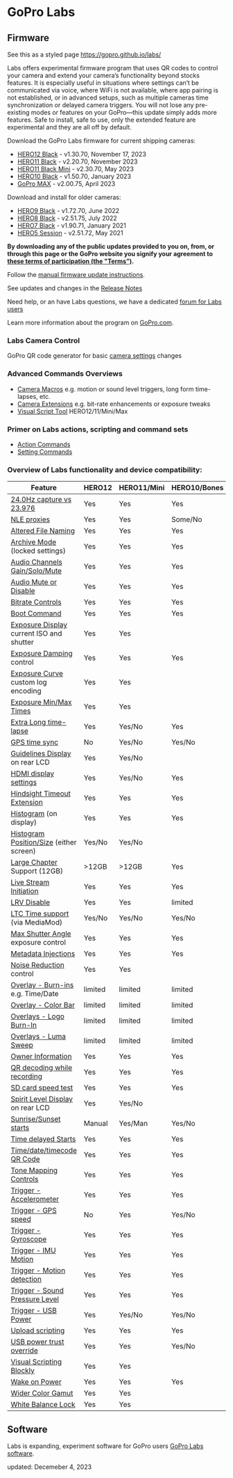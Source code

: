 # GoPro Labs

## Firmware

See this as a styled page https://gopro.github.io/labs/

Labs offers experimental firmware program that uses QR codes to control your camera and extend your camera’s functionality beyond stocks features. 
It is especially useful in situations where settings can’t be communicated via voice, where WiFi is not available, where app pairing is not established, 
or in advanced setups, such as multiple cameras time synchronization or delayed camera triggers. You will not lose any pre-existing modes or features on 
your GoPro—this update simply adds more features.  Safe to install, safe to use, only the extended feature are experimental and they are all off by default. 

Download the GoPro Labs firmware for current shipping cameras:
- [HERO12 Black](https://bit.ly/LABS_H12_1_30_70) - v1.30.70, November 17, 2023
- [HERO11 Black](https://bit.ly/LABS_H11_2_20_70) - v2.20.70, November 2023
- [HERO11 Black Mini](https://bit.ly/LABS_M11_2_30_70) - v2.30.70, May 2023
- [HERO10 Black](https://bit.ly/LABS_H10_1_50_70) - v1.50.70, January 2023
- [GoPro MAX](https://bit.ly/LABS_MAX_2_00_75) - v2.00.75, April 2023

Download and install for older cameras:
- [HERO9 Black](https://bit.ly/LABS_H9_1_72_70) - v1.72.70, June 2022
- [HERO8 Black](https://bit.ly/LABS_H8_2_51_75) - v2.51.75, July 2022
- [HERO7 Black](https://bit.ly/LABS_H7_1_90_71) - v1.90.71, January 2021
- [HERO5 Session](https://bit.ly/LABS_H5S_2_51_72) - v2.51.72, May 2021

**By downloading any of the public updates provided to you on, from, or through this page or the GoPro website you signify your agreement to [these terms of participation (the "Terms”)](https://gopro.com/content/dam/help/gopro-labs/Beta_Participation_Terms_and_Conditions.pdf).**

Follow the [manual firmware update instructions](docs/install).

See updates and changes in the [Release Notes](https://gopro.github.io/labs/control/notes/)

Need help, or an have Labs questions, we have a dedicated [forum for Labs users](https://github.com/gopro/labs/discussions)

Learn more information about the program on [GoPro.com](https://gopro.com/info/gopro-labs).

### Labs Camera Control
 
GoPro QR code generator for basic [camera settings](https://gopro.github.io/labs/control/custom) changes

### Advanced Commands Overviews

- [Camera Macros](https://gopro.github.io/labs/control) e.g. motion or sound level triggers, long form time-lapses, etc.
- [Camera Extensions](https://gopro.github.io/labs/control/extensions) e.g. bit-rate enhancements or exposure tweaks
- [Visual Script Tool](https://gopro.github.io/labs/build/) HERO12/11/Mini/Max

### Primer on Labs actions, scripting and command sets

- [Action Commands](https://gopro.github.io/labs/control/actions)
- [Setting Commands](https://gopro.github.io/labs/control/settings)

### Overview of Labs functionality and device compatibility: 

| Feature                                                                            | HERO12 | HERO11/Mini | HERO10/Bones | HERO9 | HERO8 | HERO7 | MAX |
|------------------------------------------------------------------------------------|--------|-------------|--------------|-------|-------|-------|-----|
| [24.0Hz capture vs 23.976](https://gopro.github.io/labs/control/extensions)                 | Yes     | Yes     | Yes     |       |       |       |     |
| [NLE proxies](https://gopro.github.io/labs/control/proxies)                                 | Yes     | Yes     | Some/No |       |       |       |     |
| [Altered File Naming](https://gopro.github.io/labs/control/basename)                        | Yes     | Yes     | Yes     | Yes   | Yes   | Yes   | Yes |
| [Archive Mode](https://gopro.github.io/labs/control/archive) (locked settings)              | Yes     | Yes     | Yes     | Yes   | Yes   | Yes   | Yes |
| [Audio Channels Gain/Solo/Mute](https://gopro.github.io/labs/control/extensions)            | Yes     | Yes     | Yes     | Yes   |       |       |     |
| [Audio Mute or Disable](https://gopro.github.io/labs/control/extensions)                    | Yes     | Yes     | Yes     | Yes   |       |       |     |
| [Bitrate Controls](https://gopro.github.io/labs/control/extensions)                         | Yes     | Yes     | Yes     |       |       |       | Yes |
| [Boot Command](https://gopro.github.io/labs/control/extensions)                             | Yes     | Yes     | Yes     |       | Yes   |       |     |
| [Exposure Display](https://gopro.github.io/labs/control/extensions) current ISO and shutter | Yes     | Yes     |         |       |       |       |     |
| [Exposure Damping](https://gopro.github.io/labs/control/extensions) control                 | Yes     | Yes     | Yes     |       |       |       |     |
| [Exposure Curve](https://gopro.github.io/labs/control/extensions) custom log encoding       | Yes     | Yes     |         |       |       |       |     |
| [Exposure Min/Max Times](https://gopro.github.io/labs/control/extensions)                   | Yes     | Yes     |         |       |       |       |     |
| [Extra Long time-lapse](https://gopro.github.io/labs/control/longtimelapse)                 | Yes     | Yes/No  | Yes     | Yes   | Yes   | Yes   | Yes |
| [GPS time sync](https://gopro.github.io/labs/control/gpssync)                               | No      | Yes/No  | Yes/No  | Yes   |       |       |     |
| [Guidelines Display](https://gopro.github.io/labs/control/extensions) on rear LCD           | Yes     | Yes/No  |         |       |       |       |     |
| [HDMI display settings](https://gopro.github.io/labs/control/extensions)                    | Yes     | Yes/No  | Yes     | Yes   |       |       |     |
| [Hindsight Timeout Extension](https://gopro.github.io/labs/control/extensions)              | Yes     | Yes     | Yes     |       |       |       |     |
| [Histogram](https://gopro.github.io/labs/control/extensions) (on display)                   | Yes     | Yes     | Yes     | Yes   | Yes   |       |     |
| [Histogram Position/Size](https://gopro.github.io/labs/control/extensions) (either screen)  | Yes/No  | Yes/No  |         |       |       |       |     |
| [Large Chapter](https://gopro.github.io/labs/control/chapters) Support (12GB)               | >12GB   | >12GB   | Yes     | Yes   | Yes   |       | Yes |
| [Live Stream Initiation](https://gopro.github.io/labs/control/rtmp)                         | Yes     | Yes     | Yes     | Yes   | Yes   |       |     |
| [LRV Disable](https://gopro.github.io/labs/control/extensions)                              | Yes     | Yes     | limited |       |       |       |     |
| [LTC Time support](https://gopro.github.io/labs/control/ltc) (via MediaMod)                 | Yes/No  | Yes/No  | Yes/No  | Yes   |       |       |     |
| [Max Shutter Angle](https://gopro.github.io/labs/control/maxshut) exposure control          | Yes     | Yes     | Yes     | Yes   | Yes   | Yes   | Yes |
| [Metadata Injections](https://gopro.github.io/labs/control/extensions)                      | Yes     | Yes     | Yes     | Yes   | Yes   | Yes   | Yes |
| [Noise Reduction](https://gopro.github.io/labs/control/extensions) control                  | Yes     | Yes     |         |       |       |       |     |
| [Overlay - Burn-ins](https://gopro.github.io/labs/control/overlays) e.g. Time/Date          | limited | limited | limited | Yes   | Yes   |       |     |
| [Overlay - Color Bar](https://gopro.github.io/labs/control/extensions)                      | limited | limited | limited | Yes   | Yes   |       | Yes |
| [Overlays - Logo Burn-In](https://gopro.github.io/labs/control/logo)                        | limited | limited | limited | Yes   |       |       | Yes |
| [Overlays - Luma Sweep](https://gopro.github.io/labs/control/extensions)                    | limited | limited | limited | Yes   | Yes   |       |     |
| [Owner Information](https://gopro.github.io/labs/control/owner)                             | Yes     | Yes     | Yes     | Yes   | Yes   | Yes   | Yes |
| [QR decoding while recording](https://gopro.github.io/labs/control/extensions)              | Yes     | Yes     | Yes     | Yes   | Yes   | Yes   | Yes |
| [SD card speed test](https://gopro.github.io/labs/control/extensions)                       | Yes     | Yes     | Yes     | Yes   | Yes   |       |     |
| [Spirit Level Display](https://gopro.github.io/labs/control/extensions) on rear LCD         | Yes     | Yes/No  |         |       |       |       |     |
| [Sunrise/Sunset starts](https://gopro.github.io/labs/control/solartimelapse)                | Manual  | Yes/Man | Yes/No  | Yes   | Yes   | Yes   | Yes |
| [Time delayed Starts](https://gopro.github.io/labs/control/custom)                          | Yes     | Yes     | Yes     | Yes   | Yes   | Yes   | Yes |
| [Time/date/timecode QR Code](https://gopro.github.io/labs/control/precisiontime)            | Yes     | Yes     | Yes     | Yes   | Yes   | Yes   | Yes |
| [Tone Mapping Controls](https://gopro.github.io/labs/control/extensions)                    | Yes     | Yes     | Yes     |       |       |       |     |
| [Trigger - Accelerometer](https://gopro.github.io/labs/control/imutrigger)                  | Yes     | Yes     | Yes     | Yes   | Yes   | Yes   | Yes |
| [Trigger - GPS speed](https://gopro.github.io/labs/control/speedtrigger)                    | No      | Yes     | Yes/No  | Yes   | Yes   | Yes   | Yes |
| [Trigger - Gyroscope](https://gopro.github.io/labs/control/imutrigger)                      | Yes     | Yes     | Yes     | Yes   | Yes   | Yes   | Yes |
| [Trigger - IMU Motion](https://gopro.github.io/labs/control/imutrigger)                     | Yes     | Yes     | Yes     | Yes   | Yes   | Yes   | Yes |
| [Trigger - Motion detection](https://gopro.github.io/labs/control/motion)                   | Yes     | Yes     | Yes     | Yes   | Yes   | Yes   | Yes |
| [Trigger - Sound Pressure Level](https://gopro.github.io/labs/control/spltrigger)           | Yes     | Yes     | Yes     | Yes   |       |       |     |
| [Trigger - USB Power](https://gopro.github.io/labs/control/usb)                             | Yes     | Yes/No  | Yes/No  | Yes   | Yes   |       | Yes |
| [Upload scripting](https://gopro.github.io/labs/control/dailytl)                            | Yes     | Yes     | Yes     | Yes   |       |       |     |
| [USB power trust override](https://gopro.github.io/labs/control/extensions)                 | Yes     | Yes     | Yes/No  |       |       |       |     |
| [Visual Scripting Blockly](https://gopro.github.io/labs/build)                              | Yes     | Yes     |         |       |       |       | Yes |
| [Wake on Power](https://gopro.github.io/labs/control/extensions)                            | Yes     | Yes     | Yes     |       | Yes   |       | Yes |
| [Wider Color Gamut](https://gopro.github.io/labs/control/extensions)                        | Yes     | Yes     |         |       |       |       |     |
| [White Balance Lock](https://gopro.github.io/labs/control/extensions)                       | Yes     | Yes     |         |       |       |       |     |

## Software 

Labs is expanding, experiment software for GoPro users [GoPro Labs software](software).

updated: Decemeber 4, 2023<br>
